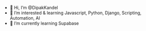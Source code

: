 - 👋 Hi, I’m @DipakKandel
- 👀 I’m interested & learning Javascript, Python, Django, Scripting, Automation, AI
- 🌱 I’m currently learning Supabase
<!--- 📫 How to reach me to --->

<!---
DipakKandel/DipakKandel is a ✨ special ✨ repository because its `README.md` (this file) appears on your GitHub profile.
You can click the Preview link to take a look at your changes.
--->
